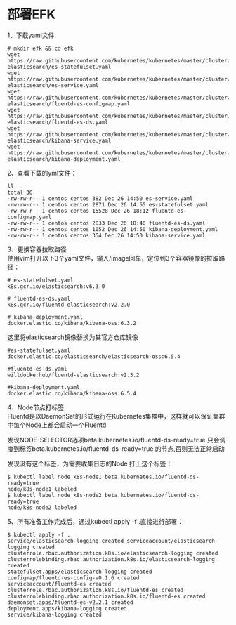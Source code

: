 部署EFK  
=======
1、下载yaml文件  
```
# mkdir efk && cd efk 
wget https://raw.githubusercontent.com/kubernetes/kubernetes/master/cluster/addons/fluentd-elasticsearch/es-statefulset.yaml 
wget https://raw.githubusercontent.com/kubernetes/kubernetes/master/cluster/addons/fluentd-elasticsearch/es-service.yaml 
wget https://raw.githubusercontent.com/kubernetes/kubernetes/master/cluster/addons/fluentd-elasticsearch/fluentd-es-configmap.yaml 
wget https://raw.githubusercontent.com/kubernetes/kubernetes/master/cluster/addons/fluentd-elasticsearch/fluentd-es-ds.yaml 
wget https://raw.githubusercontent.com/kubernetes/kubernetes/master/cluster/addons/fluentd-elasticsearch/kibana-service.yaml 
wget https://raw.githubusercontent.com/kubernetes/kubernetes/master/cluster/addons/fluentd-elasticsearch/kibana-deployment.yaml
```  

2、查看下载的yml文件：  
```
ll 
total 36 
-rw-rw-r-- 1 centos centos 382 Dec 26 14:50 es-service.yaml 
-rw-rw-r-- 1 centos centos 2871 Dec 26 14:55 es-statefulset.yaml 
-rw-rw-r-- 1 centos centos 15528 Dec 26 18:12 fluentd-es-configmap.yaml 
-rw-rw-r-- 1 centos centos 2833 Dec 26 18:40 fluentd-es-ds.yaml 
-rw-rw-r-- 1 centos centos 1052 Dec 26 14:50 kibana-deployment.yaml 
-rw-rw-r-- 1 centos centos 354 Dec 26 14:50 kibana-service.yaml
```  

3、更换容器拉取路径  
使用vim打开以下3个yaml文件，输入/image回车，定位到3个容器镜像的拉取路径：  
```
# es-statefulset.yaml
k8s.gcr.io/elasticsearch:v6.3.0

# fluentd-es-ds.yaml
k8s.gcr.io/fluentd-elasticsearch:v2.2.0

# kibana-deployment.yaml	
docker.elastic.co/kibana/kibana-oss:6.3.2
```  
这里将elasticsearch镜像替换为其官方仓库镜像  
```
#es-statefulset.yaml
docker.elastic.co/elasticsearch/elasticsearch-oss:6.5.4

#fluentd-es-ds.yaml
willdockerhub/fluentd-elasticsearch:v2.3.2

#kibana-deployment.yaml
docker.elastic.co/kibana/kibana-oss:6.5.4
```  

4、Node节点打标签  
Fluentd是以DaemonSet的形式运行在Kubernetes集群中，这样就可以保证集群中每个Node上都会启动一个Fluentd 

发现NODE-SELECTOR选项beta.kubernetes.io/fluentd-ds-ready=true 只会调度到标签beta.kubernetes.io/fluentd-ds-ready=true 的节点,否则无法正常启动  

发现没有这个标签，为需要收集日志的Node 打上这个标签：  
```
$ kubectl label node k8s-node1 beta.kubernetes.io/fluentd-ds-ready=true
node/k8s-node1 labeled
$ kubectl label node k8s-node2 beta.kubernetes.io/fluentd-ds-ready=true
node/k8s-node2 labeled
```  

5、所有准备工作完成后，通过kubectl apply -f .直接进行部署：  
```
$ kubectl apply -f .
service/elasticsearch-logging created serviceaccount/elasticsearch-logging created
clusterrole.rbac.authorization.k8s.io/elasticsearch-logging created
clusterrolebinding.rbac.authorization.k8s.io/elasticsearch-logging created
statefulset.apps/elasticsearch-logging created
configmap/fluentd-es-config-v0.1.6 created
serviceaccount/fluentd-es created
clusterrole.rbac.authorization.k8s.io/fluentd-es created
clusterrolebinding.rbac.authorization.k8s.io/fluentd-es created
daemonset.apps/fluentd-es-v2.2.1 created
deployment.apps/kibana-logging created
service/kibana-logging created
```  
